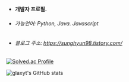 - #### 개발자 프로필.

- ###### 가능언어: Python, Java. Javascript

- ###### 블로그 주소: https://sunghyun98.tistory.com/


[![Solved.ac Profile](http://mazassumnida.wtf/api/v2/generate_badge?boj=glaxyt)](https://solved.ac/glaxyt/)

![glaxyt's GitHub stats](https://github-readme-stats.vercel.app/api?username=glaxyt&show_icons=true&theme=shades-of-purple)

<!---
glaxyt/glaxyt is a ✨ special ✨ repository because its `README.md` (this file) appears on your GitHub profile.
You can click the Preview link to take a look at your changes.
--->

